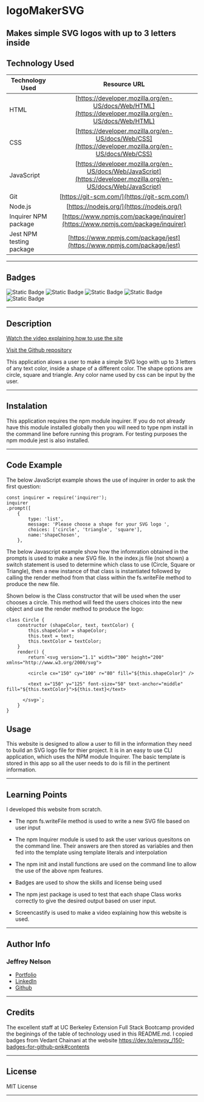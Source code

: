 # logoMakerSVG
Makes simple SVG logos with up to 3 letters inside
---

## Technology Used 

| Technology Used         | Resource URL           | 
| ------------- |:-------------:| 
| HTML    | [https://developer.mozilla.org/en-US/docs/Web/HTML](https://developer.mozilla.org/en-US/docs/Web/HTML) | 
| CSS     | [https://developer.mozilla.org/en-US/docs/Web/CSS](https://developer.mozilla.org/en-US/docs/Web/CSS)      |
| JavaScript     | [https://developer.mozilla.org/en-US/docs/Web/JavaScript](https://developer.mozilla.org/en-US/docs/Web/JavaScript)      |   
| Git | [https://git-scm.com/](https://git-scm.com/)     |    
| Node.js | [https://nodejs.org/](https://nodejs.org/)     |
| Inquirer NPM package | [https://www.npmjs.com/package/inquirer](https://www.npmjs.com/package/inquirer)  
| Jest NPM testing package | [https://www.npmjs.com/package/jest](https://www.npmjs.com/package/jest)   |

---

## Badges
![Static Badge](https://img.shields.io/badge/HTML5-E34F26?style=for-the-badge&logo=html5&logoColor=white)
![Static Badge](https://img.shields.io/badge/CSS3-1572B6?style=for-the-badge&logo=css3&logoColor=white)
![Static Badge](https://img.shields.io/badge/JavaScript-323330?style=for-the-badge&logo=javascript&logoColor=F7DF1E)
![Static Badge](https://img.shields.io/badge/Node.js-43853D?style=for-the-badge&logo=node.js&logoColor=white)
![Static Badge](https://img.shields.io/badge/License-MIT_License-blue)

---

## Description

[Watch the video explaining how to use the site](https://watch.screencastify.com/v/2Pfrj03F8dGSHQ3OSs32)

[Visit the Github repository](https://github.com/Jeffreydne/logoMakerSVG)

This application alows a user to make a simple SVG logo with up to 3 letters of any text color, inside a shape of a different color. The shape options are circle, square and triangle. Any color name used by css can be input by the user. 

---

## Instalation

This application requires the npm module inquirer. If you do not already have this module installed globally then you will need to type npm install in the command line before running this program. For testing purposes the npm module jest is also installed.


---

## Code Example

The below JavaScript example shows the use of inquirer in order to ask the first question:

```JS
const inquirer = require('inquirer');
inquirer
.prompt([
    {
        type: 'list',
        message: 'Please choose a shape for your SVG logo ',
        choices: ['circle', 'triangle', 'square'],
        name:'shapeChosen',
    },
```
The below Javascript example show how the infomration obtained in the prompts is used to make a new SVG file. In the index.js file (not shown) a switch statement is used to determine which class to use (Circle, Square or Triangle), then a new instance of that class is instantiated followed by calling the render method from that class within the fs.writeFile method to produce the new file. 

Shown below is the Class constructor that will be used when the user chooses a circle. This method will feed the users choices into the new object and use the render method to produce the logo: 

```JS
class Circle {
    constructor (shapeColor, text, textColor) {
        this.shapeColor = shapeColor;
        this.text = text;
        this.textColor = textColor;
    }
    render() {
        return`<svg version="1.1" width="300" height="200" xmlns="http://www.w3.org/2000/svg">

        <circle cx="150" cy="100" r="80" fill="${this.shapeColor}" />
      
        <text x="150" y="125" font-size="50" text-anchor="middle" fill="${this.textColor}">${this.text}</text>
      
      </svg>`;
    }
}

```
## Usage

This website is designed to allow a user to fill in the information they need to build an SVG logo file for thier project. It is in an easy to use CLI application, which uses the NPM module Inquirer. The basic template is stored in this app so all the user needs to do is fill in the pertinent information. 

---

## Learning Points

I developed this website from scratch. 

* The npm fs.writeFile method is used to write a new SVG file based on user input

*  The npm Inquirer module is used to ask the user various quesitons on the command line. Their answers are then stored as variables and then fed into the template using template literals and interpolation

*  The npm init and install functions are used on the command line to allow the use of the above npm features. 

*  Badges are used to show the skills and license being used

* The npm jest package is used to test that each shape Class works correctly to give the desired output based on user input.

*  Screencastify is used to make a video explaining how this website is used. 

---

## Author Info

### Jeffrey Nelson


* [Portfolio](https://jeffreydne.github.io/Jeff-Nelson-Portfolio/)
* [LinkedIn](https://www.linkedin.com/in/jeffrey-nelson13/)
* [Github](https://github.com/Jeffreydne)

---
## Credits

 The excellent staff at UC Berkeley Extension Full Stack Bootcamp provided the beginings of the table of technology used in this README.md.  I copied badges from Vedant Chainani at the website https://dev.to/envoy_/150-badges-for-github-pnk#contents 
 


---

## License

MIT License

---



